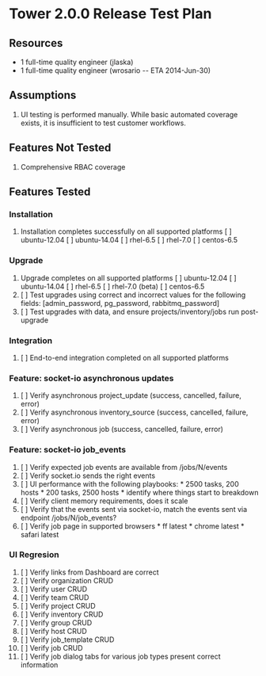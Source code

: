 # Tower 2.0.0 Release Test Plan

## Resources
* 1 full-time quality engineer (jlaska)
* 1 full-time quality engineer (wrosario -- ETA 2014-Jun-30)

## Assumptions
1. UI testing is performed manually.  While basic automated coverage exists, it is insufficient to test customer workflows.

## Features Not Tested
1. Comprehensive RBAC coverage

## Features Tested

### Installation
1. Installation completes successfully on all supported platforms
    [ ] ubuntu-12.04
    [ ] ubuntu-14.04
    [ ] rhel-6.5
    [ ] rhel-7.0
    [ ] centos-6.5

### Upgrade
1. Upgrade completes on all supported platforms
    [ ] ubuntu-12.04
    [ ] ubuntu-14.04
    [ ] rhel-6.5
    [ ] rhel-7.0 (beta)
    [ ] centos-6.5
2. [ ] Test upgrades using correct and incorrect values for the following fields: [admin_password, pg_password, rabbitmq_password]
3. [ ] Test upgrades with data, and ensure projects/inventory/jobs run post-upgrade

### Integration
1. [ ] End-to-end integration completed on all supported platforms

### Feature: socket-io asynchronous updates
1. [ ] Verify asynchronous project_update (success, cancelled, failure, error)
1. [ ] Verify asynchronous inventory_source (success, cancelled, failure, error)
1. [ ] Verify asynchronous job (success, cancelled, failure, error)

### Feature: socket-io job_events
1. [ ] Verify expected job events are available from /jobs/N/events
1. [ ] Verify socket.io sends the right events
1. [ ] UI performance with the following playbooks:
       * 2500 tasks, 200 hosts
       * 200 tasks, 2500 hosts
       * identify where things start to breakdown
1. [ ] Verify client memory requirements, does it scale
1. [ ] Verify that the events sent via socket-io, match the events sent via endpoint /jobs/N/job_events?
1. [ ] Verify job page in supported browsers
       * ff latest
       * chrome latest
       * safari latest

### UI Regresion
1. [ ] Verify links from Dashboard are correct
2. [ ] Verify organization CRUD
3. [ ] Verify user CRUD
4. [ ] Verify team CRUD
5. [ ] Verify project CRUD
6. [ ] Verify inventory CRUD
7. [ ] Verify group CRUD
8. [ ] Verify host CRUD
9. [ ] Verify job_template CRUD
10. [ ] Verify job CRUD
11. [ ] Verify job dialog tabs for various job types present correct information
